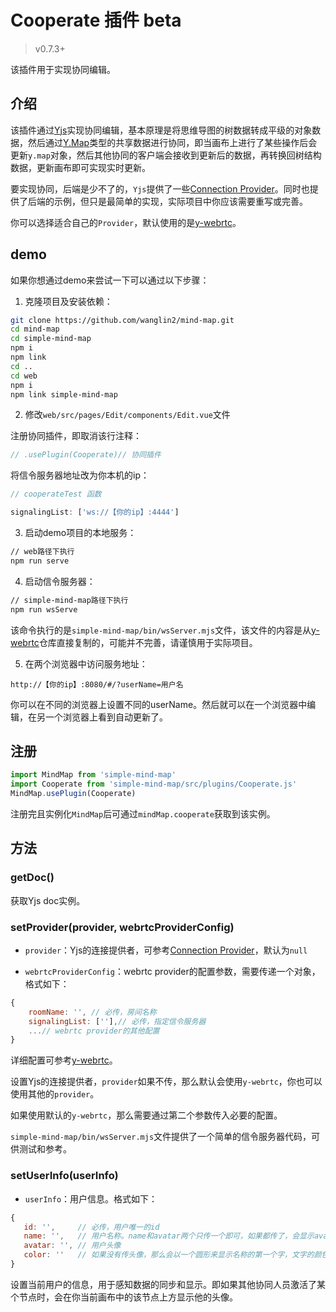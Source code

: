 # Cooperate 插件 beta

> v0.7.3+

该插件用于实现协同编辑。

## 介绍

该插件通过[Yjs](https://github.com/yjs/yjs)实现协同编辑，基本原理是将思维导图的树数据转成平级的对象数据，然后通过[Y.Map](https://docs.yjs.dev/api/shared-types/y.map)类型的共享数据进行协同，即当画布上进行了某些操作后会更新`y.map`对象，然后其他协同的客户端会接收到更新后的数据，再转换回树结构数据，更新画布即可实现实时更新。

要实现协同，后端是少不了的，`Yjs`提供了一些[Connection Provider](https://docs.yjs.dev/ecosystem/connection-provider)。同时也提供了后端的示例，但只是最简单的实现，实际项目中你应该需要重写或完善。

你可以选择适合自己的`Provider`，默认使用的是[y-webrtc](https://github.com/yjs/y-webrtc)。

## demo

如果你想通过demo来尝试一下可以通过以下步骤：

1. 克隆项目及安装依赖：

```bash
git clone https://github.com/wanglin2/mind-map.git
cd mind-map
cd simple-mind-map
npm i
npm link
cd ..
cd web
npm i
npm link simple-mind-map
```

2. 修改`web/src/pages/Edit/components/Edit.vue`文件

注册协同插件，即取消该行注释：

```js
// .usePlugin(Cooperate)// 协同插件
```

将信令服务器地址改为你本机的ip：

```js
// cooperateTest 函数

signalingList: ['ws://【你的ip】:4444']
```

3. 启动demo项目的本地服务：

```bash
// web路径下执行
npm run serve
```

4. 启动信令服务器：

```bash
// simple-mind-map路径下执行
npm run wsServe
```

该命令执行的是`simple-mind-map/bin/wsServer.mjs`文件，该文件的内容是从[y-webrtc](https://github.com/yjs/y-webrtc)仓库直接复制的，可能并不完善，请谨慎用于实际项目。

5. 在两个浏览器中访问服务地址：

```
http://【你的ip】:8080/#/?userName=用户名
```

你可以在不同的浏览器上设置不同的userName。然后就可以在一个浏览器中编辑，在另一个浏览器上看到自动更新了。

## 注册

```js
import MindMap from 'simple-mind-map'
import Cooperate from 'simple-mind-map/src/plugins/Cooperate.js'
MindMap.usePlugin(Cooperate)
```

注册完且实例化`MindMap`后可通过`mindMap.cooperate`获取到该实例。

## 方法

### getDoc()

获取Yjs doc实例。

### setProvider(provider, webrtcProviderConfig)

- `provider`：Yjs的连接提供者，可参考[Connection Provider](https://docs.yjs.dev/ecosystem/connection-provider)，默认为`null`

- `webrtcProviderConfig`：webrtc provider的配置参数，需要传递一个对象，格式如下：

```js
{ 
    roomName: '', // 必传，房间名称 
    signalingList: [''],// 必传，指定信令服务器
    ...// webrtc provider的其他配置
}
```

详细配置可参考[y-webrtc](https://github.com/yjs/y-webrtc)。

设置Yjs的连接提供者，`provider`如果不传，那么默认会使用`y-webrtc`，你也可以使用其他的`provider`。

如果使用默认的`y-webrtc`，那么需要通过第二个参数传入必要的配置。

`simple-mind-map/bin/wsServer.mjs`文件提供了一个简单的信令服务器代码，可供测试和参考。

### setUserInfo(userInfo)

- `userInfo`：用户信息。格式如下：

```js
{
   id: '',     // 必传，用户唯一的id
   name: '',   // 用户名称。name和avatar两个只传一个即可，如果都传了，会显示avatar
   avatar: '', // 用户头像
   color: ''   // 如果没有传头像，那么会以一个圆形来显示名称的第一个字，文字的颜色为白色，圆的颜色可以通过该字段设置
}
```

设置当前用户的信息，用于感知数据的同步和显示。即如果其他协同人员激活了某个节点时，会在你当前画布中的该节点上方显示他的头像。